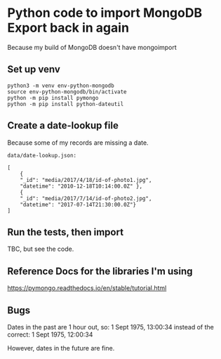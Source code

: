 # Python code to import MongoDB Export back in again

Because my build of MongoDB doesn't have mongoimport

## Set up venv

```
python3 -m venv env-python-mongodb
source env-python-mongodb/bin/activate
python -m pip install pymongo
python -m pip install python-dateutil
```

## Create a date-lookup file

Because some of my records are missing a date.

```
data/date-lookup.json:

[
    {
	"_id": "media/2017/4/18/id-of-photo1.jpg",
	"datetime": "2010-12-18T10:14:00.0Z" },
    {
	"_id": "media/2017/7/14/id-of-photo2.jpg",
	"datetime": "2017-07-14T21:30:00.0Z"}
]
```

## Run the tests, then import

TBC, but see the code. 

## Reference Docs for the libraries I'm using

https://pymongo.readthedocs.io/en/stable/tutorial.html

## Bugs

Dates in the past are 1 hour out, so:
  1 Sept 1975, 13:00:34
instead of the correct:
  1 Sept 1975, 12:00:34

However, dates in the future are fine.
  
